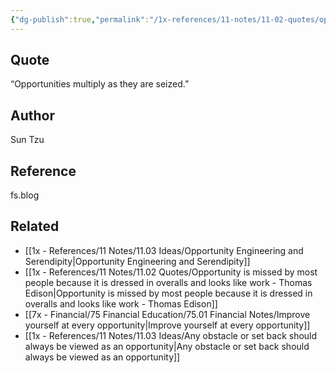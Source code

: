 ```yaml
---
{"dg-publish":true,"permalink":"/1x-references/11-notes/11-02-quotes/opportunities-multiply-as-they-are-seized-sun-tzu/","title":"Opportunities multiply as they are seized - Sun Tzu","created":"2024-01-29T20:03:43.804+03:00","updated":"2024-01-29T20:03:43.804+03:00"}
---
```



## Quote
“Opportunities multiply as they are seized.”

## Author
Sun Tzu

## Reference
fs.blog

## Related
- [[1x - References/11 Notes/11.03 Ideas/Opportunity Engineering and Serendipity\|Opportunity Engineering and Serendipity]]
- [[1x - References/11 Notes/11.02 Quotes/Opportunity is missed by most people because it is dressed in overalls and looks like work - Thomas Edison\|Opportunity is missed by most people because it is dressed in overalls and looks like work - Thomas Edison]]
- [[7x - Financial/75 Financial Education/75.01 Financial Notes/Improve yourself at every opportunity\|Improve yourself at every opportunity]]
- [[1x - References/11 Notes/11.03 Ideas/Any obstacle or set back should always be viewed as an opportunity\|Any obstacle or set back should always be viewed as an opportunity]]